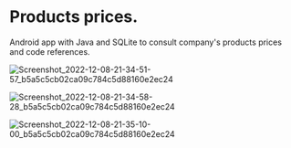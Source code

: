 # Products prices.

Android app with Java and SQLite to consult company's products prices and code references.


![Screenshot_2022-12-08-21-34-51-57_b5a5c5cb02ca09c784c5d88160e2ec24](https://user-images.githubusercontent.com/37807677/206566160-9c6b213b-c8c4-4d02-9feb-6889864c0efd.jpg)


![Screenshot_2022-12-08-21-34-58-28_b5a5c5cb02ca09c784c5d88160e2ec24](https://user-images.githubusercontent.com/37807677/206566200-fff2d8c8-7640-4a58-b918-7851c115d2bd.jpg)

![Screenshot_2022-12-08-21-35-10-00_b5a5c5cb02ca09c784c5d88160e2ec24](https://user-images.githubusercontent.com/37807677/206566246-f2fbeb5c-3e58-440f-9b06-a72ec0e8d247.jpg)
